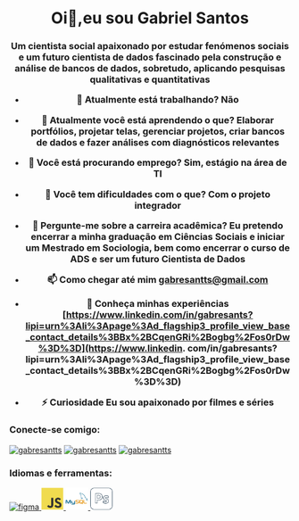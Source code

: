 <h1 align="center">Oi👋,eu sou Gabriel Santos</h1>
<h3 align="center">Um cientista social apaixonado por estudar fenómenos sociais e um futuro cientista de dados fascinado pela construção e análise de bancos de dados, sobretudo, aplicando pesquisas qualitativas e quantitativas </ h3>

- 🔭 Atualmente está trabalhando? **Não**

- 🌱 Atualmente você está aprendendo o que? **Elaborar portfólios, projetar telas, gerenciar projetos, criar bancos de dados e fazer análises com diagnósticos relevantes**

- 👯 Você está procurando emprego? **Sim, estágio na área de TI**

- 🤝 Você tem dificuldades com o que? **Com o projeto integrador**

- 💬 Pergunte-me sobre a carreira acadêmica? **Eu pretendo encerrar a minha graduação em Ciências Sociais e iniciar um Mestrado em Sociologia, bem como encerrar o curso de ADS e ser um futuro Cientista de Dados**

- 📫 Como chegar até mim **gabresantts@gmail.com**

- 📄 Conheça minhas experiências [https://www.linkedin.com/in/gabresants?lipi=urn%3Ali%3Apage%3Ad_flagship3_profile_view_base_contact_details%3BBx%2BCqenGRi%2Bogbg%2Fos0rDw%3D%3D](https://www.linkedin. com/in/gabresants?lipi=urn%3Ali%3Apage%3Ad_flagship3_profile_view_base_contact_details%3BBx%2BCqenGRi%2Bogbg%2Fos0rDw%3D%3D)

- ⚡ Curiosidade **Eu sou apaixonado por filmes e séries**

<h3 align="left">Conecte-se comigo:</h3>
<p align="left">
<a href="https://linkedin.com/in/gabresantts" target=" em branco"><img align="center" src="https://raw.githubusercontent.com/rahuldkjain/github-profile-readme-generator/master/src/images/icons/Social/linked-in-alt.svg " alt="gabresantts" altura="30" largura="40" /></a>
<a href="https://instagram.com/gabresantts" target="blank"><img align="center" src="https://raw.githubusercontent.com/rahuldkjain/github-profile-readme-generator/master/src/images/icons/Social/instagram.svg" alt="gabresantts" height="30" width="40" /></a>
<a href="https://discord.gg/gabresantts" target="blank"><img align="center" src="https://raw.githubusercontent. com/rahuldkjain/github-profile-readme-generator/master/src/images/icons/Social/discord.svg" alt="gabresantts" altura="30" largura="40" /></a>
</p >

<h3 align="left">Idiomas e ferramentas:</h3>
<p align="left"> <a href="https://www.figma.com/" target="_blank" rel="noreferrer"> <img src="https://www.vectorlogo.zone/logos/figma/figma-icon.svg" alt="figma" width="40" height="40"/> </a> <a href="https://developer.mozilla.org/en-US/docs/Web/JavaScript" target="_blank" rel="noreferrer"> <img src="https://raw.githubusercontent.com/devicons/devicon/master/icons/javascript/javascript-original.svg" alt="javascript" width="40" height="40"/> </a> <a href="https://www.mysql.com/" target="_blank" rel="noreferrer"> <img src="https://raw.githubusercontent.com/devicons/devicon/master/icons/mysql/mysql-original-wordmark.svg" alt="mysql" width="40" height="40"/> </a> <a href="https://www.photoshop.com/en" target="_blank" rel="noreferrer"> <img src="https://raw.githubusercontent.com/devicons/devicon/master/icons/photoshop/photoshop-line.svg" alt="photoshop" width="40" height="40"/> </a> </p>

